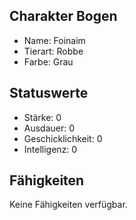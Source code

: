 ## Charakter Bogen

  - Name: Foinaim
  - Tierart: Robbe
  - Farbe: Grau

## Statuswerte

  - Stärke: 0
  - Ausdauer: 0
  - Geschicklichkeit: 0
  - Intelligenz: 0

## Fähigkeiten

Keine Fähigkeiten verfügbar.
